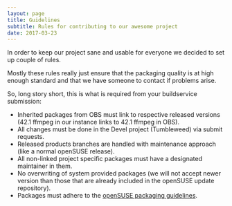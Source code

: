 ```yaml
---
layout: page
title: Guidelines
subtitle: Rules for contributing to our awesome project
date: 2017-03-23
---
```


In order to keep our project sane and usable for everyone we decided to set up
couple of rules.

Mostly these rules really just ensure that the packaging quality is at high
enough standard and that we have someone to contact if problems arise.

So, long story short, this is what is required from your buildservice submission:

 * Inherited packages from OBS must link to respective released versions (42.1 ffmpeg in our instance links to 42.1 ffmpeg in OBS).
 * All changes must be done in the Devel project (Tumbleweed) via submit requests.
 * Released products branches are handled with maintenance approach (like a normal openSUSE release).
 * All non-linked project specific packages must have a designated maintainer in them.
 * No overwriting of system provided packages (we will not accept newer version than those that are already included in the openSUSE update repository).
 * Packages must adhere to the [openSUSE packaging guidelines](https://en.opensuse.org/openSUSE:Packaging_guidelines).

